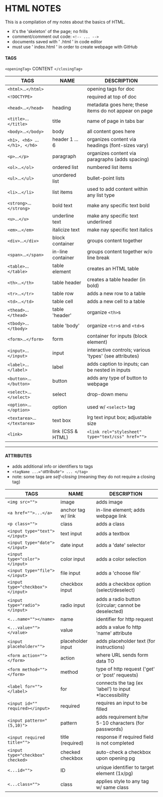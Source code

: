 # HTML NOTES
This is a compilation of my notes about the basics of HTML.<br>
* it's the 'skeleton' of the page; no frills
* comment/comment out code: `<!-- ... -->`
* documents saved with ' .html ' in code editor
* must use ' index.html ' in order to create webpage with GitHub

#### TAGS
`<openingTag>` CONTENT `</closingTag>`

| TAGS                            | NAME              | DESCRIPTION                                            |
|---------------------------------|-------------------|--------------------------------------------------------|
| `<html>`...`</html>`            |                   | opening tags for doc                                   |
| `<!DOCTYPE>`                    |                   | required at top of doc                                 |
| `<head>`...`</head>`            | heading           | metadata goes here; these items do not appear on page  |
| `<title>`...`</title>`          | title             | name of page in tabs bar                               |
| `<body>`...`</body>`            | body              | all content goes here                                  |
| `<h1>, <h6> `...`</h1>, </h6> ` | header 1 ... 6    | organizes content via headings (font-sizes vary)       |
| `<p>`...`</p>`                  | paragraph         | organizes content via paragraphs (adds spacing)        |
| `<ol>`...`</ol>`                | ordered list      | numbered list items                                    |
| `<ul>`...`</ul>`                | unordered list    | bullet-point lists                                     |
| `<li>`...`</li>`                | list items        | used to add content within any list type               |
| `<strong>`...`</strong>`        | bold text         | make any specific text bold                            |
| `<u>`...`</u>`                  | underline text    | make any specific text underlined                      |
| `<em>`...`</em>`                | italicize text    | make nay specific text italics                         |
| `<div>`...`</div>`              | block container   | groups content together                                |
| `<span>`...`</span>`            | in-line container | groups content together w/o line break                 |
| `<table>`...`</table>`          | table element     | creates an HTML table                                  |
| `<th>`...`</th>`                | table header      | creates a table header (in bold)                       |
| `<tr>`...`</tr>`                | table row         | adds a new row to a table                              |
| `<td>`...`</td>`                | table cell        | adds a new cell to a table                             |
| `<thead>`...`</thead>`          | table 'header'    | organize `<th>`s                                       |
| `<tbody>`...`</tbody>`          | table 'body'      | organize `<tr>`s and `<td>`s                           |
| `<form>`...`</form>`            | form              | container for inputs (block element)                   |
| `<input>`...`</input>`          | input             | interactive controls; various 'types' (see attributes) |
| `<label>`...`</label>`          | label             | adds caption to inputs; can be nested in inputs        |
| `<button>`...`</button>`        | button            | adds any type of button to webpage                     |
| `<select>`...`</select>`        | select            | drop-down menu                                         |
| `<option>`...`</option>`        | option            | used w/ `<select>` tag                                 |
| `<textarea>`...`</textarea>`    | text box          | lrg text input box; adjustable size                    |
| `<link>`                        | link (CSS & HTML) | `<link rel="stylesheet" type="text/css" href="">`      |

------

#### ATTRIBUTES
* adds additional info or identifiers to tags
* `<tagName ...="`<em>attribute</em>`"> ... </tag>` 
* note: some tags are <em>self-closing</em> (meaning they do not require a closing tag)

| TAGS                              | NAME               | DESCRIPTION                                            |
|-----------------------------------|--------------------|--------------------------------------------------------|
| `<img src="">`                    | image              | adds image                                             |
| `<a href="">...</a>`              | anchor tag w/ link | in-line element; adds webpage link                     |
| `<p class="">`                    | class              | adds a class                                           |
| `<input type="text"></input>`     | text input         | adds a textbox                                         |
| `<input type="date"></input>`     | date input         | adds a 'date' selector                                 |
| `<input type="color"></input>`    | color input        | adds a color selection                                 |
| `<input type="file"></input>`     | file input         | adds a 'choose file'                                   |
| `<input type="checkbox"></input>` | checkbox input     | adds a checkbox option (select/deselect)               |
| `<input type="radio"></input>`    | radio input        | adds a radio button (circular; cannot be deselected)   |
| `<...name=""></name>`             | name               | identifier for http request                            |
| `<...value=""></value>`           | value              | adds a value fo http 'name' attribute                  |
| `<input placeholder="">`          | placeholder input  | adds placeholder text (for instructions)               |
| `<form action=""></form>`         | action             | where URL sends form data TO                           |
| `<form method=""></form>`         | method             | type of http request ('get' or 'post' requests)        |
| `<label for=""></label>`          | for                | connects the tag (ex 'label') to input *!accessibility |
| `<input id="" required></input>`  | required           | requires an input to be filled                         |
| `<input pattern="(5,10)">`        | pattern            | adds requirement b/tw 5-10 characters (for passwords)  |
| `<input required title="">`       | title (required)   | response if required field is not completed            |
| `<input type="checkbox" checked>` | checked checkbox   | auto-check a checkbox upon opening pg                  |
| `<...id="">`                      | ID                 | unique identifier to target element (1x/pg)            |
| `<...class="">`                   | class              | applies style to any tag w/ same class                 |